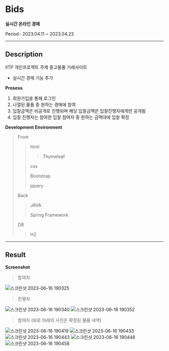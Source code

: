 # Bids

**실시간 온라인 경매**

Period : 2023.04.11 ~ 2023.04.23

---

## Description 

IITP 개인프로젝트 주제 중고물품 거래사이트

* 실시간 경매 기능 추가

**Prosess**

1. 회원가입을 통해 로그인
2. 나열된 물품 중 원하는 경매에 참여
3. 입찰금액은 비공개로 진행되며 해당 입찰금액은 입찰진행자에게만 공개됨
4. 입찰 진행자는 참여한 입찰 참여자 중 원하는 금액대에 입찰 확정

**Development Environment**
> Front
>
>> html
>>
>>> Thymeleaf
>>
>> css
>>
>> Bootstrap
>>
>> jquery
>>
> Back
>>
>> JAVA
>>
>> Spring Framework
>>
> DB
> 
>> H2

---

## Result

**Screenshot**

> 참여자

![스크린샷 2023-06-16 190325](https://github.com/Bokseongmin/Bids/assets/110206255/ee24fb26-8d45-41c4-a8f4-b5e4312dbd1d)

> 진행자

![스크린샷 2023-06-16 190340](https://github.com/Bokseongmin/Bids/assets/110206255/cf1b6ec5-6d27-4d77-ad2f-5a6ce9a6a815)
![스크린샷 2023-06-16 190352](https://github.com/Bokseongmin/Bids/assets/110206255/2a04626a-e841-4c05-9019-37b97c2aa091)

> 참여자 (바로 아래의 사진은 확정된 물품 내역)

![스크린샷 2023-06-16 190419](https://github.com/Bokseongmin/Bids/assets/110206255/20344fb4-e0f5-4fbc-b3ad-ad69b06594ab)
![스크린샷 2023-06-16 190433](https://github.com/Bokseongmin/Bids/assets/110206255/638e1da7-1e52-4ee3-b378-8862f834005b)
![스크린샷 2023-06-16 190443](https://github.com/Bokseongmin/Bids/assets/110206255/96f63c16-4a64-4153-8f54-a5898ecccadf)
![스크린샷 2023-06-16 190448](https://github.com/Bokseongmin/Bids/assets/110206255/4391f8ac-b40d-4159-a0f9-0e9f4b1146c8)
![스크린샷 2023-06-16 190458](https://github.com/Bokseongmin/Bids/assets/110206255/1dcae273-1584-4862-90eb-fdaf6b99979e)
